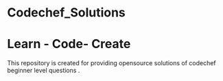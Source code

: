 # Codechef_Solutions
# Learn - Code- Create 
This repository is created for providing opensource solutions of codechef beginner level questions .
